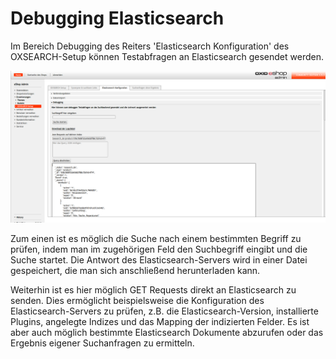 # Debugging Elasticsearch

Im Bereich Debugging des Reiters 'Elasticsearch Konfiguration' des OXSEARCH-Setup können Testabfragen an Elasticsearch gesendet werden.

![Debugging](img/oxsearch_debug.png)  

Zum einen ist es möglich die Suche nach einem bestimmten Begriff zu prüfen, indem man im zugehörigen Feld den Suchbegriff eingibt und die Suche startet.
Die Antwort des Elasticsearch-Servers wird in einer Datei gespeichert, die man sich anschließend herunterladen kann.

Weiterhin ist es hier möglich GET Requests direkt an Elasticsearch zu senden.
Dies ermöglicht beispielsweise die Konfiguration des Elasticsearch-Servers zu prüfen,
z.B. die Elasticsearch-Version, installierte Plugins, angelegte Indizes und das Mapping der indizierten Felder.
Es ist aber auch möglich bestimmte Elasticsearch Dokumente abzurufen oder das Ergebnis eigener Suchanfragen zu ermitteln.





